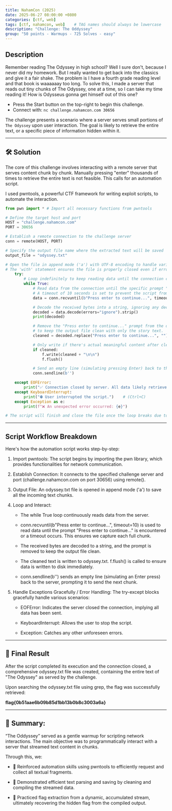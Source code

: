 ```yaml
---
title: NahamCon (2025)
date: 2025-06-27 08:00:00 +0800
categories: [ctf, web]
tags: [ctf, nahamcon, web]    # TAG names should always be lowercase
description: "Challenge: The Oddyssey"
group: "50 points - Warmups - 725 Solves - easy"
---
```



## Description

Remember reading The Odyssey in high school? Well I sure don't, because I never did my homework. But I really wanted to get back into the classics and give it a fair shake. The problem is I have a fourth grade reading level and that book is waaaaaay too long.
To solve this, I made a server that reads out tiny chunks of The Odyssey, one at a time, so I can take my time reading it! How is Odysseus gonna get himself out of this one?

- Press the Start button on the top-right to begin this challenge.
- Connect with: `nc challenge.nahamcon.com 30656`

The challenge presents a scenario where a server serves small portions of `The Odyssey` upon user interaction. The goal is likely to retrieve the entire text, or a specific piece of information hidden within it.

---


## 🛠️ Solution

The core of this challenge involves interacting with a remote server that serves content chunk by chunk. Manually pressing "enter" thousands of times to retrieve the entire text is not feasible. This calls for an automation script.

I used pwntools, a powerful CTF framework for writing exploit scripts, to automate the interaction.


```python
from pwn import * # Import all necessary functions from pwntools

# Define the target host and port
HOST = "challenge.nahamcon.com"
PORT = 30656

# Establish a remote connection to the challenge server
conn = remote(HOST, PORT)

# Specify the output file name where the extracted text will be saved
output_file = "odyssey.txt"

# Open the file in append mode ('a') with UTF-8 encoding to handle various characters.
# The 'with' statement ensures the file is properly closed even if errors occur.with open(output_file, "a", encoding="utf-8") as f:
    try:
        # Loop indefinitely to keep reading data until the connection closes or an error occurs.
        while True:
            # Read data from the connection until the specific prompt "Press enter to continue..." is found.
            # A timeout of 10 seconds is set to prevent the script from hanging indefinitely.  
            data = conn.recvuntil(b"Press enter to continue...", timeout=10)

            # Decode the received bytes into a string, ignoring any decoding errors to prevent crashes.
            decoded = data.decode(errors="ignore").strip()
            print(decoded)

            # Remove the "Press enter to continue..." prompt from the decoded string
            # to keep the output file clean with only the story text.
            cleaned = decoded.replace("Press enter to continue...", "").strip()

            # Only write if there's actual meaningful content after cleaning.
            if cleaned:
                f.write(cleaned + "\n\n")
                f.flush()

            # Send an empty line (simulating pressing Enter) back to the server to request the next chunk.
            conn.sendline(b'')

    except EOFError:
        print("✅ Connection closed by server. All data likely retrieved.")
    except KeyboardInterrupt:
        print("⛔ User interrupted the script.")    # (Ctrl+C)
    except Exception as e:
        print(f"❌ An unexpected error occurred: {e}")

# The script will finish and close the file once the loop breaks due to an exception.
```
---


## Script Workflow Breakdown

Here's how the automation script works step-by-step:

1. Import pwntools: The script begins by importing the pwn library, which provides functionalities for network communication.

2. Establish Connection: It connects to the specified challenge server and port (challenge.nahamcon.com on port 30656) using remote().

3. Output File: An odyssey.txt file is opened in append mode ('a') to save all the incoming text chunks.

4. Loop and Interact:

    - The while True loop continuously reads data from the server.

    - conn.recvuntil(b"Press enter to continue...", timeout=10) is used to read data until the prompt "Press enter to continue..." is encountered or a timeout occurs. This ensures we capture each full chunk.

    - The received bytes are decoded to a string, and the prompt is removed to keep the output file clean.

    - The cleaned text is written to odyssey.txt. f.flush() is called to ensure data is written to disk immediately.

    - conn.sendline(b'') sends an empty line (simulating an Enter press) back to the server, prompting it to send the next chunk.


5. Handle Exceptions Gracefully / Error Handling: The try-except blocks gracefully handle various scenarios:

    - EOFError: Indicates the server closed the connection, implying all data has been sent.

    - KeyboardInterrupt: Allows the user to stop the script.

    - Exception: Catches any other unforeseen errors.

---


## 🧾 Final Result

After the script completed its execution and the connection closed, a comprehensive odyssey.txt file was created, containing the entire text of "The Odyssey" as served by the challenge.

Upon searching the odyssey.txt file using grep, the flag was successfully retrieved:

**flag{0b51aae6b09b85d1bb13b0b8c3003a6a}**

---


## 🧩 Summary:
“The Oddyssey” served as a gentle warmup for scripting network interactions. The main objective was to programmatically interact with a server that streamed text content in chunks. 

Through this, we:
- 🧰 Reinforced automation skills using pwntools to efficiently request and collect all textual fragments.

- 🧾 Demonstrated efficient text parsing and saving by cleaning and compiling the streamed data.

- 🎯 Practiced flag extraction from a dynamic, accumulated stream, ultimately recovering the hidden flag from the compiled output.
